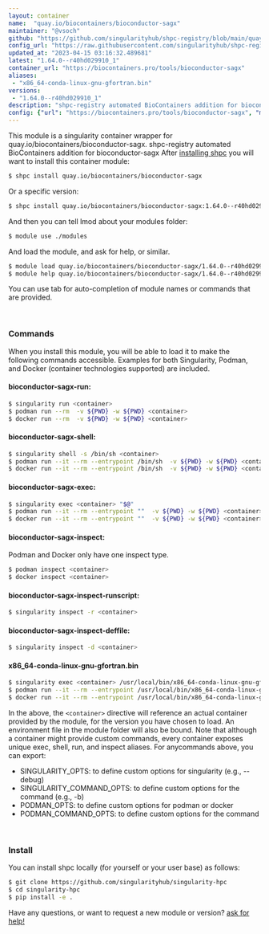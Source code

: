 ```yaml
---
layout: container
name:  "quay.io/biocontainers/bioconductor-sagx"
maintainer: "@vsoch"
github: "https://github.com/singularityhub/shpc-registry/blob/main/quay.io/biocontainers/bioconductor-sagx/container.yaml"
config_url: "https://raw.githubusercontent.com/singularityhub/shpc-registry/main/quay.io/biocontainers/bioconductor-sagx/container.yaml"
updated_at: "2023-04-15 03:16:32.489681"
latest: "1.64.0--r40hd029910_1"
container_url: "https://biocontainers.pro/tools/bioconductor-sagx"
aliases:
 - "x86_64-conda-linux-gnu-gfortran.bin"
versions:
 - "1.64.0--r40hd029910_1"
description: "shpc-registry automated BioContainers addition for bioconductor-sagx"
config: {"url": "https://biocontainers.pro/tools/bioconductor-sagx", "maintainer": "@vsoch", "description": "shpc-registry automated BioContainers addition for bioconductor-sagx", "latest": {"1.64.0--r40hd029910_1": "sha256:af6d7ac3ee7e13dff28ea93a2e12d69120c876a9d2eb756447265f6257d7d189"}, "tags": {"1.64.0--r40hd029910_1": "sha256:af6d7ac3ee7e13dff28ea93a2e12d69120c876a9d2eb756447265f6257d7d189"}, "docker": "quay.io/biocontainers/bioconductor-sagx", "aliases": {"x86_64-conda-linux-gnu-gfortran.bin": "/usr/local/bin/x86_64-conda-linux-gnu-gfortran.bin"}}
---
```


This module is a singularity container wrapper for quay.io/biocontainers/bioconductor-sagx.
shpc-registry automated BioContainers addition for bioconductor-sagx
After [installing shpc](#install) you will want to install this container module:


```bash
$ shpc install quay.io/biocontainers/bioconductor-sagx
```

Or a specific version:

```bash
$ shpc install quay.io/biocontainers/bioconductor-sagx:1.64.0--r40hd029910_1
```

And then you can tell lmod about your modules folder:

```bash
$ module use ./modules
```

And load the module, and ask for help, or similar.

```bash
$ module load quay.io/biocontainers/bioconductor-sagx/1.64.0--r40hd029910_1
$ module help quay.io/biocontainers/bioconductor-sagx/1.64.0--r40hd029910_1
```

You can use tab for auto-completion of module names or commands that are provided.

<br>

### Commands

When you install this module, you will be able to load it to make the following commands accessible.
Examples for both Singularity, Podman, and Docker (container technologies supported) are included.

#### bioconductor-sagx-run:

```bash
$ singularity run <container>
$ podman run --rm  -v ${PWD} -w ${PWD} <container>
$ docker run --rm  -v ${PWD} -w ${PWD} <container>
```

#### bioconductor-sagx-shell:

```bash
$ singularity shell -s /bin/sh <container>
$ podman run --it --rm --entrypoint /bin/sh  -v ${PWD} -w ${PWD} <container>
$ docker run --it --rm --entrypoint /bin/sh  -v ${PWD} -w ${PWD} <container>
```

#### bioconductor-sagx-exec:

```bash
$ singularity exec <container> "$@"
$ podman run --it --rm --entrypoint ""  -v ${PWD} -w ${PWD} <container> "$@"
$ docker run --it --rm --entrypoint ""  -v ${PWD} -w ${PWD} <container> "$@"
```

#### bioconductor-sagx-inspect:

Podman and Docker only have one inspect type.

```bash
$ podman inspect <container>
$ docker inspect <container>
```

#### bioconductor-sagx-inspect-runscript:

```bash
$ singularity inspect -r <container>
```

#### bioconductor-sagx-inspect-deffile:

```bash
$ singularity inspect -d <container>
```


#### x86_64-conda-linux-gnu-gfortran.bin

```bash
$ singularity exec <container> /usr/local/bin/x86_64-conda-linux-gnu-gfortran.bin
$ podman run --it --rm --entrypoint /usr/local/bin/x86_64-conda-linux-gnu-gfortran.bin   -v ${PWD} -w ${PWD} <container> -c " $@"
$ docker run --it --rm --entrypoint /usr/local/bin/x86_64-conda-linux-gnu-gfortran.bin   -v ${PWD} -w ${PWD} <container> -c " $@"
```



In the above, the `<container>` directive will reference an actual container provided
by the module, for the version you have chosen to load. An environment file in the
module folder will also be bound. Note that although a container
might provide custom commands, every container exposes unique exec, shell, run, and
inspect aliases. For anycommands above, you can export:

 - SINGULARITY_OPTS: to define custom options for singularity (e.g., --debug)
 - SINGULARITY_COMMAND_OPTS: to define custom options for the command (e.g., -b)
 - PODMAN_OPTS: to define custom options for podman or docker
 - PODMAN_COMMAND_OPTS: to define custom options for the command

<br>

### Install

You can install shpc locally (for yourself or your user base) as follows:

```bash
$ git clone https://github.com/singularityhub/singularity-hpc
$ cd singularity-hpc
$ pip install -e .
```

Have any questions, or want to request a new module or version? [ask for help!](https://github.com/singularityhub/singularity-hpc/issues)